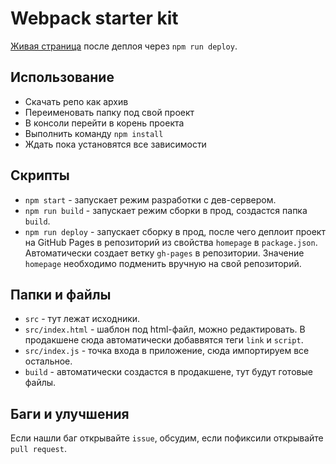 # Webpack starter kit

[Живая страница](https://github.com/Ashenone88.io/webpack-starter-kit/) после деплоя
через `npm run deploy`.

## Использование

- Скачать репо как архив
- Переименовать папку под свой проект
- В консоли перейти в корень проекта
- Выполнить команду `npm install`
- Ждать пока установятся все зависимости

## Скрипты

- `npm start` - запускает режим разработки с дев-сервером.
- `npm run build` - запускает режим сборки в прод, создастся папка `build`.
- `npm run deploy` - запускает сборку в прод, после чего деплоит проект на GitHub
Pages в репозиторий из свойства `homepage` в `package.json`. Автоматически
создает ветку `gh-pages` в репозитории. Значение `homepage` необходимо подменить вручную на свой репозиторий.

## Папки и файлы

- `src` - тут лежат исходники.
- `src/index.html` - шаблон под html-файл, можно редактировать. В продакшене
  сюда автоматически добаввятся теги `link` и `script`.
- `src/index.js` - точка входа в приложение, сюда импортируем все остальное.
- `build` - автоматически создастся в продакшене, тут будут готовые файлы.

## Баги и улучшения

Если нашли баг открывайте `issue`, обсудим, если пофиксили открывайте
`pull request`.
